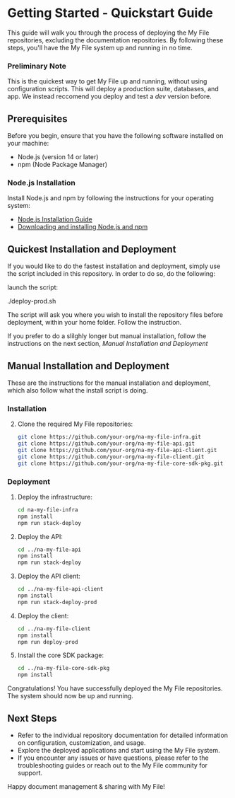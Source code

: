 # Getting Started - Quickstart Guide

This guide will walk you through the process of deploying the My File repositories, excluding the documentation repositories. By following these steps, you'll have the My File system up and running in no time.

### Preliminary Note

This is the quickest way to get My File up and running, without using configuration scripts. This will deploy a production suite, databases, and app. We instead reccomend you deploy and test a _dev_ version before.

## Prerequisites

Before you begin, ensure that you have the following software installed on your machine:

- Node.js (version 14 or later)
- npm (Node Package Manager)

### Node.js Installation

Install Node.js and npm by following the instructions for your operating system:

- [Node.js Installation Guide](https://nodejs.org/en/download/)
- [Downloading and installing Node.js and npm](https://docs.npmjs.com/downloading-and-installing-node-js-and-npm)

## Quickest Installation and Deployment

If you would like to do the fastest installation and deployment, simply use the script included in this repository. In order to do so, do the following:

launch the script:

./deploy-prod.sh

The script will ask you where you wish to install the repository files before deployment, within your home folder.
Follow the instruction.

If you prefer to do a slilghly longer but manual installation, follow the instructions on the next section, _Manual Installation and Deployment_

## Manual Installation and Deployment

These are the instructions for the manual installation and deployment, which also follow what the install script is doing.

### Installation

2. Clone the required My File repositories:
   ```bash
   git clone https://github.com/your-org/na-my-file-infra.git
   git clone https://github.com/your-org/na-my-file-api.git
   git clone https://github.com/your-org/na-my-file-api-client.git
   git clone https://github.com/your-org/na-my-file-client.git
   git clone https://github.com/your-org/na-my-file-core-sdk-pkg.git
   ```

### Deployment

1. Deploy the infrastructure:

   ```bash
   cd na-my-file-infra
   npm install
   npm run stack-deploy
   ```

2. Deploy the API:

   ```bash
   cd ../na-my-file-api
   npm install
   npm run stack-deploy
   ```

3. Deploy the API client:

   ```bash
   cd ../na-my-file-api-client
   npm install
   npm run stack-deploy-prod
   ```

4. Deploy the client:

   ```bash
   cd ../na-my-file-client
   npm install
   npm run deploy-prod
   ```

5. Install the core SDK package:
   ```bash
   cd ../na-my-file-core-sdk-pkg
   npm install
   ```

Congratulations! You have successfully deployed the My File repositories. The system should now be up and running.

## Next Steps

- Refer to the individual repository documentation for detailed information on configuration, customization, and usage.
- Explore the deployed applications and start using the My File system.
- If you encounter any issues or have questions, please refer to the troubleshooting guides or reach out to the My File community for support.

Happy document management & sharing with My File!

